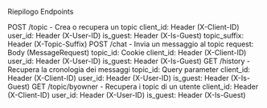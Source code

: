 Riepilogo Endpoints

POST /topic - Crea o recupera un topic
    client_id: Header (X-Client-ID)
    user_id: Header (X-User-ID)
    is_guest: Header (X-Is-Guest)
    topic_suffix: Header (X-Topic-Suffix)
POST /chat - Invia un messaggio al topic
    request: Body (MessageRequest)
    topic_id: Cookie
    client_id: Header (X-Client-ID)
    user_id: Header (X-User-ID)
    is_guest: Header (X-Is-Guest)
GET /history - Recupera la cronologia dei messaggi
    topic_id: Query parameter
    client_id: Header (X-Client-ID)
    user_id: Header (X-User-ID)
    is_guest: Header (X-Is-Guest)
GET /topic/byowner - Recupera i topic di un utente
    client_id: Header (X-Client-ID)
    user_id: Header (X-User-ID)
    is_guest: Header (X-Is-Guest)
